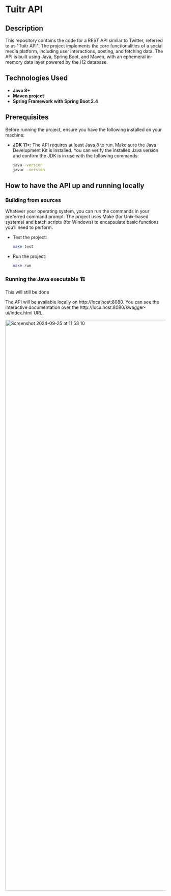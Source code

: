 # Tuitr API

## Description
This repository contains the code for a REST API similar to Twitter, referred to as "Tuitr API". The project implements the core functionalities of a social media platform, including user interactions, posting, and fetching data. The API is built using Java, Spring Boot, and Maven, with an ephemeral in-memory data layer powered by the H2 database.

## Technologies Used
- **Java 8+**
- **Maven project**
- **Spring Framework with Spring Boot 2.4**

## Prerequisites
Before running the project, ensure you have the following installed on your machine:

- **JDK 11+**: The API requires at least Java 8 to run. Make sure the Java Development Kit is installed. You can verify the installed Java version and confirm the JDK is in use with the following commands:
  ```bash
  java -version
  javac -version
  ```

## How to have the API up and running locally

### Building from sources

Whatever your operating system, you can run the commands in your preferred command prompt. The project uses Make (for Unix-based systems) and batch scripts (for Windows) to encapsulate basic functions you’ll need to perform.

- Test the project:
  ```bash
  make test
  ```

- Run the project:
  ```bash
  make run
  ```

### Running the Java executable 🏗️

This will still be done

The API will be available locally on http://localhost:8080. You can see the interactive documentation over the http://localhost:8080/swagger-ui/index.html URL.

<img width="1792" alt="Screenshot 2024-09-25 at 11 53 10" src="https://github.com/user-attachments/assets/f60a7f2b-f8ee-4ec2-b223-a3b1886081d8">

